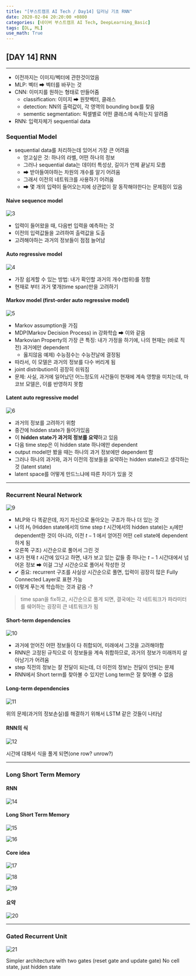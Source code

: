 ```yaml
---
title: "[부스트캠프 AI Tech / Day14] 딥러닝 기초 RNN"
date: 2020-02-04 20:20:00 +0800
categories: [네이버 부스트캠프 AI Tech, DeepLearning_Basic]
tags: [DL, ML]
use_math: True
---
```



## **[DAY 14] RNN**

---

- 이전까지는 이미지/벡터에 관한것이었음
- MLP: 벡터 ➡ 벡터를 바꾸는 것
- CNN: 이미지를 원하는 형태로 만들어줌
  - classification: 이미지 ➡ 원핫벡터, 클래스
  - detection: NN의 출력값이, 각 영역의 bounding box를 찾음
  - sementic segmentation: 픽셀별로 어떤 클래스에 속하는지 알려줌
- RNN: 입력자체가 sequential data

### **Sequential Model**

- sequential data를 처리하는데 있어서 가장 큰 어려움
  - 얻고싶은 것: 하나의 라벨, 어떤 하나의 정보
  - 그러나 sequential data는 데이터 특성상, 길이가 언제 끝날지 모름
  - ➡ 받아들여야하는 차원의 개수를 알기 어려움
  - 그래서 이전의 네트워크를 사용하기 어려움
  - ➡ 몇 개의 입력이 들어오는지에 상관없이 잘 동작해야한다는 문제점이 있음

#### Naive sequence model

![3](/assets/img/sources/2021-02-04-12-40-05.png)

- 입력이 들어왔을 때, 다음번 입력을 예측하는 것
- 이전의 입력값들을 고려하여 출력값을 도출
- 고려해야하는 과거의 정보들이 점점 늘어남

#### Auto regressive model

![4](/assets/img/sources/2021-02-04-12-40-17.png)

- 가장 쉽게할 수 있는 방법: 내가 확인할 과거의 개수(범위)를 정함
- 현재로 부터 과거 몇개(time span)만을 고려하기

#### Markov model (first-order auto regressive model)

![5](/assets/img/sources/2021-02-04-12-41-33.png)

- Markov assumption을 가짐
- MDP(Markov Decision Process) in 강화학습 ➡ 이와 같음
- Markovian Property의 가장 큰 특징: 내가 가정을 하기에, 나의 현재는 (바로 직전) 과거에만 dependent
  - 옳지않음 예제) 수능점수는 수능전날에 결정됨
- 따라서, 이 모델은 과거의 정보를 다수 버리게 됨
- joint distribution이 굉장히 쉬워짐
- 문제: 사실, 과거에 일어났던 어느정도의 사건들이 현재에 계속 영향을 미치는데, 마코브 모델은, 이를 반영하지 못함

#### Latent auto regressive model

![6](/assets/img/sources/2021-02-04-12-41-57.png)

- 과거의 정보를 고려하기 위함
- 중간에 hidden state가 들어가있음
- 이 **hidden state가 과거의 정보를 요약**하고 있음
- 다음 time step은 이 hidden state 하나에만 dependent
- output model만 봤을 때는 하나의 과거 정보에만 dependent 함
- 그러나 하나의 과거와, 과거 이전의 정보들을 요약하는 hidden state라고 생각하는 것 (latent state)
- latent space를 어떻게 만드느냐에 따른 차이가 있을 것

---

### Recurrent Neural Network

![9](/assets/img/sources/2021-02-04-12-42-27.png)

- MLP와 다 똑같은데, 자기 자신으로 돌아오는 구조가 하나 더 있는 것
- 나의 $H_t$ (Hidden state에서의 time step $t$ 시간에서의 hidden state)는 $x_t$에만 dependent한 것이 아니라, 이전 $t-1$ 에서 얻어진 어떤 cell state에 dependent하게 됨
- 오른쪽 구조) 시간순으로 풀어서 그린 것
- 내가 현재 $t$ 시간에 있다고 하면, 내가 보고 있는 값들 중 하나는 $t-1$ 시간대에서 넘어온 정보 ➡ 이걸 그냥 시간순으로 풀어서 작성한 것
- ✔ 중요: recurrent 구조를 사실상 시간순으로 풀면, 입력이 굉장히 많은 Fully Connected Layer로 표현 가능
- 이렇게 푸는게 학습하는 것과 같음 -?

> time span을 fix하고, 시간순으로 풀게 되면, 결국에는 각 네트워크가 파라미터를 쉐어하는 굉장히 큰 네트워크가 됨

#### Short-term dependencies

![10](/assets/img/sources/2021-02-04-12-43-00.png)

- 과거에 얻어진 어떤 정보들이 다 취합되어, 미래에서 그것을 고려해야함
- RNN은 고정된 규칙으로 이 정보들을 계속 취합하므로, 과거의 정보가 미래까지 살아남기가 어려움
- step 직전의 정보는 잘 전달이 되는데, 더 이전의 정보는 전달이 안되는 문제
- RNN에서 Short term를 찾아볼 수 있지만 Long term은 잘 찾아볼 수 없음

#### Long-term dependencies

![11](/assets/img/sources/2021-02-04-12-43-29.png)

위의 문제(과거의 정보손실)를 해결하기 위해서 LSTM 같은 것들이 나타남

#### RNN의 식

![12](/assets/img/sources/2021-02-04-12-44-02.png)

시간에 대해서 식을 풀게 되면(one row? unrow?)


---

### Long Short Term Memory

#### RNN

![14](/assets/img/sources/2021-02-04-12-44-34.png)

#### Long Short Term Memory

![15](/assets/img/sources/2021-02-04-12-44-57.png)

![16](/assets/img/sources/2021-02-04-12-45-26.png)

#### Core idea

![17](/assets/img/sources/2021-02-04-12-46-06.png)

![18](/assets/img/sources/2021-02-04-12-46-31.png)

![19](/assets/img/sources/2021-02-04-12-46-52.png)

#### 요약

![20](/assets/img/sources/2021-02-04-12-47-16.png)

---

### Gated Recurrent Unit

![21](/assets/img/sources/2021-02-04-12-47-45.png)

Simpler architecture with two gates (reset gate and update gate)
No cell state, just hidden state